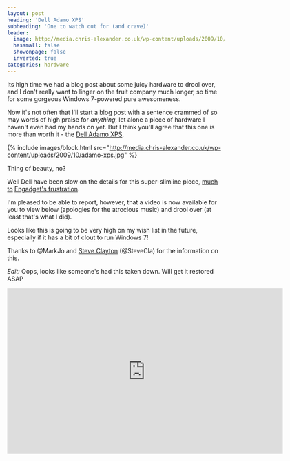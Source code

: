 ```yaml
---
layout: post
heading: 'Dell Adamo XPS'
subheading: 'One to watch out for (and crave)'
leader:
  image: http://media.chris-alexander.co.uk/wp-content/uploads/2009/10/adamo-xps.jpg
  hassmall: false
  showonpage: false
  inverted: true
categories: hardware
---
```


Its high time we had a blog post about some juicy hardware to drool over, and I don't really want to linger on the fruit company much longer, so time for some gorgeous Windows 7-powered pure awesomeness.

Now it's not often that I'll start a blog post with a sentence crammed of so may words of high praise for *anything*, let alone a piece of hardware I haven't even had my hands on yet. But I think you'll agree that this one is more than worth it - the [Dell Adamo XPS](http://www.adamobydell.com/xps/us).

{% include images/block.html src="http://media.chris-alexander.co.uk/wp-content/uploads/2009/10/adamo-xps.jpg" %}

Thing of beauty, no?

Well Dell have been slow on the details for this super-slimline piece, [much](http://www.engadget.com/2009/09/09/dell-teases-new-ultrathin-adamo-xps/) [to](http://www.engadget.com/2009/10/22/dell-adamo-xps-opens-up-for-windows-7-festivities-but-still-not/) [Engadget's](http://www.engadget.com/2009/10/12/new-adamo-xps-image-takes-a-stand/)[ frustration](http://www.engadget.com/2009/10/07/dell-announces-updated-adamo/).

I'm pleased to be able to report, however, that a video is now available for you to view below (apologies for the atrocious music) and drool over (at least that's what I did).

Looks like this is going to be very high on my wish list in the future, especially if it has a bit of clout to run Windows 7!

Thanks to @MarkJo and [Steve Clayton](http://blogs.msdn.com/stevecla01/archive/2009/10/13/adamo-xps-new-photos.aspx) (@SteveCla) for the information on this.

*Edit:* Oops, looks like someone's had this taken down. Will get it restored ASAP

<span class="youtube"><iframe title="YouTube video player" class="youtube-player" type="text/html" width="640" height="385" src="http://www.youtube.com/embed/Q08dpLihwNs?wmode=transparent&amp;fs=1&amp;hl=en&amp;modestbranding=1&amp;iv_load_policy=3&amp;showsearch=0&amp;rel=0&amp;theme=dark&amp;hd=1" frameborder="0" allowfullscreen=""> </iframe></span>
